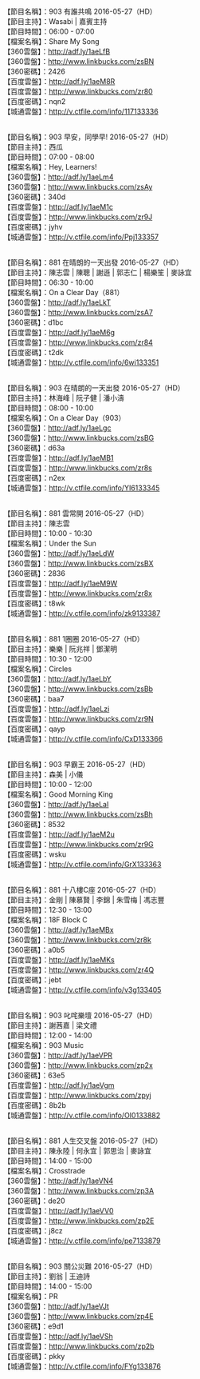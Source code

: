 <br>【節目名稱】：903 有誰共鳴 2016-05-27（HD） 
<br>【節目主持】：Wasabi | 嘉賓主持
<br>【節目時間】：06:00 - 07:00 
<br>【檔案名稱】：Share My Song
<br>【360雲盤】：http://adf.ly/1aeLfB
<br>【360雲盤】：http://www.linkbucks.com/zsBN
<br>【360密碼】：2426
<br>【百度雲盤】：http://adf.ly/1aeM8R
<br>【百度雲盤】：http://www.linkbucks.com/zr80
<br>【百度密碼】：nqn2
<br>【城通雲盤】：http://v.ctfile.com/info/117133336

<br>【節目名稱】：903 早安，同學早! 2016-05-27（HD）
<br>【節目主持】：西瓜
<br>【節目時間】：07:00 - 08:00
<br>【檔案名稱】：Hey, Learners!
<br>【360雲盤】：http://adf.ly/1aeLm4
<br>【360雲盤】：http://www.linkbucks.com/zsAy
<br>【360密碼】：340d
<br>【百度雲盤】：http://adf.ly/1aeM1c
<br>【百度雲盤】：http://www.linkbucks.com/zr9J
<br>【百度密碼】：jyhv
<br>【城通雲盤】：http://v.ctfile.com/info/Ppj133357

<br>【節目名稱】：881 在晴朗的一天出發 2016-05-27（HD）
<br>【節目主持】：陳志雲 | 陳聰 | 謝遜 | 郭志仁 | 楊樂笙 | 麥詠宜
<br>【節目時間】：06:30 - 10:00
<br>【檔案名稱】：On a Clear Day（881）
<br>【360雲盤】：http://adf.ly/1aeLkT
<br>【360雲盤】：http://www.linkbucks.com/zsA7
<br>【360密碼】：d1bc
<br>【百度雲盤】：http://adf.ly/1aeM6g
<br>【百度雲盤】：http://www.linkbucks.com/zr84
<br>【百度密碼】：t2dk
<br>【城通雲盤】：http://v.ctfile.com/info/6wi133351

<br>【節目名稱】：903 在晴朗的一天出發 2016-05-27（HD）
<br>【節目主持】：林海峰 | 阮子健 | 潘小濤
<br>【節目時間】：08:00 - 10:00
<br>【檔案名稱】：On a Clear Day（903）
<br>【360雲盤】：http://adf.ly/1aeLgc
<br>【360雲盤】：http://www.linkbucks.com/zsBG
<br>【360密碼】：d63a
<br>【百度雲盤】：http://adf.ly/1aeMB1
<br>【百度雲盤】：http://www.linkbucks.com/zr8s
<br>【百度密碼】：n2ex
<br>【城通雲盤】：http://v.ctfile.com/info/YI6133345

<br>【節目名稱】：881 雲常開 2016-05-27（HD）
<br>【節目主持】：陳志雲
<br>【節目時間】：10:00 - 10:30
<br>【檔案名稱】：Under the Sun
<br>【360雲盤】：http://adf.ly/1aeLdW
<br>【360雲盤】：http://www.linkbucks.com/zsBX
<br>【360密碼】：2836
<br>【百度雲盤】：http://adf.ly/1aeM9W
<br>【百度雲盤】：http://www.linkbucks.com/zr8x
<br>【百度密碼】：t8wk
<br>【城通雲盤】：http://v.ctfile.com/info/zk9133387

<br>【節目名稱】：881 1圈圈 2016-05-27（HD）
<br>【節目主持】：樂樂 | 阮兆祥 | 鄧潔明
<br>【節目時間】：10:30 - 12:00
<br>【檔案名稱】：Circles
<br>【360雲盤】：http://adf.ly/1aeLbY
<br>【360雲盤】：http://www.linkbucks.com/zsBb
<br>【360密碼】：baa7
<br>【百度雲盤】：http://adf.ly/1aeLzi
<br>【百度雲盤】：http://www.linkbucks.com/zr9N
<br>【百度密碼】：qayp
<br>【城通雲盤】：http://v.ctfile.com/info/CxD133366

<br>【節目名稱】：903 早霸王 2016-05-27（HD）
<br>【節目主持】：森美 | 小儀
<br>【節目時間】：10:00 - 12:00
<br>【檔案名稱】：Good Morning King
<br>【360雲盤】：http://adf.ly/1aeLaI
<br>【360雲盤】：http://www.linkbucks.com/zsBh
<br>【360密碼】：8532
<br>【百度雲盤】：http://adf.ly/1aeM2u
<br>【百度雲盤】：http://www.linkbucks.com/zr9G
<br>【百度密碼】：wsku
<br>【城通雲盤】：http://v.ctfile.com/info/GrX133363

<br>【節目名稱】：881 十八樓C座 2016-05-27（HD）
<br>【節目主持】：金剛 | 陳慕賢 | 李錦 | 朱雪梅 | 馮志豐
<br>【節目時間】：12:30 - 13:00
<br>【檔案名稱】：18F Block C
<br>【360雲盤】：http://adf.ly/1aeMBx
<br>【360雲盤】：http://www.linkbucks.com/zr8k
<br>【360密碼】：a0b5
<br>【百度雲盤】：http://adf.ly/1aeMKs
<br>【百度雲盤】：http://www.linkbucks.com/zr4Q
<br>【百度密碼】：jebt
<br>【城通雲盤】：http://v.ctfile.com/info/v3g133405

<br>【節目名稱】：903 叱咤樂壇 2016-05-27（HD）
<br>【節目主持】：謝茜嘉 | 梁文禮
<br>【節目時間】：12:00 - 14:00
<br>【檔案名稱】：903 Music
<br>【360雲盤】：http://adf.ly/1aeVPR
<br>【360雲盤】：http://www.linkbucks.com/zp2x
<br>【360密碼】：63e5
<br>【百度雲盤】：http://adf.ly/1aeVgm
<br>【百度雲盤】：http://www.linkbucks.com/zpyj
<br>【百度密碼】：8b2b
<br>【城通雲盤】：http://v.ctfile.com/info/OI0133882

<br>【節目名稱】：881 人生交叉盤 2016-05-27（HD）
<br>【節目主持】：陳永陸 | 何永宜 | 郭思治 | 麥詠宜
<br>【節目時間】：14:00 - 15:00
<br>【檔案名稱】：Crosstrade
<br>【360雲盤】：http://adf.ly/1aeVN4
<br>【360雲盤】：http://www.linkbucks.com/zp3A
<br>【360密碼】：de20
<br>【百度雲盤】：http://adf.ly/1aeVV0
<br>【百度雲盤】：http://www.linkbucks.com/zp2E
<br>【百度密碼】：j8cz
<br>【城通雲盤】：http://v.ctfile.com/info/pe7133879

<br>【節目名稱】：903 關公災難 2016-05-27（HD）
<br>【節目主持】：劉翁 | 王迪詩
<br>【節目時間】：14:00 - 15:00
<br>【檔案名稱】：PR
<br>【360雲盤】：http://adf.ly/1aeVJt
<br>【360雲盤】：http://www.linkbucks.com/zp4E
<br>【360密碼】：e9d1
<br>【百度雲盤】：http://adf.ly/1aeVSh
<br>【百度雲盤】：http://www.linkbucks.com/zp2b
<br>【百度密碼】：pkky
<br>【城通雲盤】：http://v.ctfile.com/info/FYg133876
